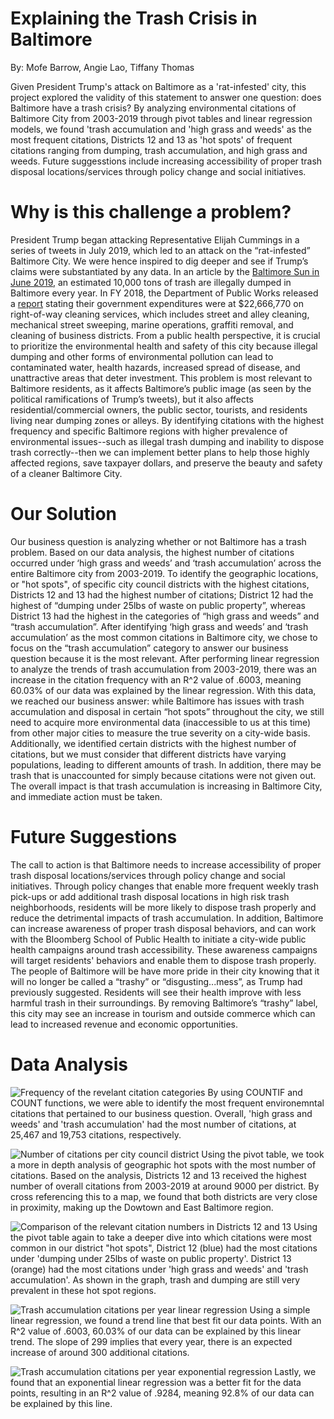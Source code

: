 # Explaining the Trash Crisis in Baltimore
By: Mofe Barrow, Angie Lao, Tiffany Thomas

Given President Trump's attack on Baltimore as a 'rat-infested' city, this project explored the validity of this statement to answer one question: does Baltimore have a trash crisis? By analyzing environmental citations of Baltimore City from 2003-2019 through pivot tables and linear regression models, we found 'trash accumulation and 'high grass and weeds' as the most frequent citations, Districts 12 and 13 as 'hot spots' of frequent citations ranging from dumping, trash accumulation, and high grass and weeds. Future suggesstions include increasing accessibility of proper trash disposal locations/services through policy change and social initiatives.

# Why is this challenge a problem?

President Trump began attacking Representative Elijah Cummings in a series of tweets in July 2019, which led to an attack on the “rat-infested” Baltimore City. We were hence inspired to dig deeper and see if Trump’s claims were substantiated by any data. In an article by the [Baltimore Sun in June 2019](https://www.baltimoresun.com/maryland/baltimore-city/bs-md-ci-illegal-dumping-20190620-story.html), an estimated 10,000 tons of trash are illegally dumped in Baltimore every year. In FY 2018, the Department of Public Works released a [report](https://publicworks.baltimorecity.gov/sites/default/files/Illegal%20Dumping%20Remediation%20Report%20FY2018.pdf) stating their government expenditures were at $22,666,770 on right-of-way cleaning services, which includes street and alley cleaning, mechanical street sweeping, marine operations, graffiti removal, and cleaning of business districts. From a public health perspective, it is crucial to prioritize the environmental health and safety of this city because illegal dumping and other forms of environmental pollution can lead to contaminated water, health hazards, increased spread of disease, and unattractive areas that deter investment. This problem is most relevant to Baltimore residents, as it affects Baltimore’s public image (as seen by the political ramifications of Trump’s tweets), but it also affects residential/commercial owners, the public sector, tourists, and residents living near dumping zones or alleys. By identifying citations with the highest frequency and specific Baltimore regions with higher prevalence of environmental issues--such as illegal trash dumping and inability to dispose trash correctly--then we can implement better plans to help those highly affected regions, save taxpayer dollars, and preserve the beauty and safety of a cleaner Baltimore City. 

# Our Solution

Our business question is analyzing whether or not Baltimore has a trash problem. Based on our data analysis, the highest number of citations occurred under ‘high grass and weeds’ and ‘trash accumulation’ across the entire Baltimore city from 2003-2019. To identify the geographic locations, or "hot spots", of specific city council districts with the highest citations, Districts 12 and 13 had the highest number of citations; District 12 had the highest of “dumping under 25lbs of waste on public property”, whereas District 13 had the highest in the categories of “high grass and weeds” and “trash accumulation”. 
After identifying ‘high grass and weeds’ and ‘trash accumulation’ as the most common citations in Baltimore city, we chose to focus on the “trash accumulation” category to answer our business question because it is the most relevant. After performing linear regression to analyze the trends of trash accumulation from 2003-2019, there was an increase in the citation frequency with an R^2 value of .6003, meaning 60.03% of our data was explained by the linear regression.
With this data, we reached our business answer: while Baltimore has issues with trash accumulation and disposal in certain “hot spots” throughout the city, we still need to acquire more environmental data (inaccessible to us at this time) from other major cities to measure the true severity on a city-wide basis. Additionally, we identified certain districts with the highest number of citations, but we must consider that different districts have varying populations, leading to different amounts of trash. In addition, there may be trash that is unaccounted for simply because citations were not given out. The overall impact is that trash accumulation is increasing in Baltimore City, and immediate action must be taken. 

# Future Suggestions

The call to action is that Baltimore needs to increase accessibility of proper trash disposal locations/services through policy change and social initiatives. Through policy changes that enable more frequent weekly trash pick-ups or add additional trash disposal locations in high risk trash neighborhoods, residents will be more likely to dispose trash properly and reduce the detrimental impacts of trash accumulation. In addition, Baltimore can increase awareness of proper trash disposal behaviors, and can work with the Bloomberg School of Public Health to initiate a city-wide public health campaigns around trash accessibility. These awareness campaigns will target residents' behaviors and enable them to dispose trash properly.
The people of Baltimore will be have more pride in their city knowing that it will no longer be called a “trashy” or “disgusting...mess”, as Trump had previously suggested. Residents will see their health improve with less harmful trash in their surroundings. By removing Baltimore’s “trashy” label, this city may see an increase in tourism and outside commerce which can lead to increased revenue and economic opportunities. 

# Data Analysis

![Frequency of the revelant citation categories](https://i.imgur.com/pjtalbf.png)
By using COUNTIF and COUNT functions, we were able to identify the most frequent environemntal citations that pertained to our business question. Overall, 'high grass and weeds' and 'trash accumulation' had the most number of citations, at 25,467 and 19,753 citations, respectively.

![Number of citations per city council district](https://i.imgur.com/iypLoDz.png)
Using the pivot table, we took a more in depth analysis of geographic hot spots with the most number of citations. Based on the analysis, Districts 12 and 13 received the highest number of overall citations from 2003-2019 at around 9000 per district. By cross referencing this to a map, we found that both districts are very close in proximity, making up the Dowtown and East Baltimore region. 

![Comparison of the relevant citation numbers in Districts 12 and 13](https://i.imgur.com/CXHgGEa.png)
Using the pivot table again to take a deeper dive into which citations were most common in our district "hot spots", District 12 (blue) had the most citations under 'dumping under 25lbs of waste on public property'. District 13 (orange) had the most citations under 'high grass and weeds' and 'trash accumulation'. As shown in the graph, trash and dumping are still very prevalent in these hot spot regions.

![Trash accumulation citations per year linear regression](https://i.imgur.com/hneMhA2.png)
Using a simple linear regression, we found a trend line that best fit our data points. With an R^2 value of .6003, 60.03% of our data can be explained by this linear trend. The slope of 299 implies that every year, there is an expected increase of around 300 additional citations. 

![Trash accumulation citations per year exponential regression](https://i.imgur.com/CsKMsyE.png)
Lastly, we found that an exponential linear regression was a better fit for the data points, resulting in an R^2 value of .9284, meaning 92.8% of our data can be explained by this line. 

